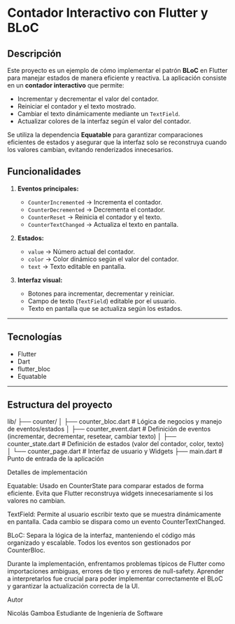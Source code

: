 # Contador Interactivo con Flutter y BLoC




## Descripción
Este proyecto es un ejemplo de cómo implementar el patrón **BLoC** en Flutter para manejar estados de manera eficiente y reactiva. La aplicación consiste en un **contador interactivo** que permite:

- Incrementar y decrementar el valor del contador.
- Reiniciar el contador y el texto mostrado.
- Cambiar el texto dinámicamente mediante un `TextField`.
- Actualizar colores de la interfaz según el valor del contador.

Se utiliza la dependencia **Equatable** para garantizar comparaciones eficientes de estados y asegurar que la interfaz solo se reconstruya cuando los valores cambian, evitando renderizados innecesarios.


## Funcionalidades
1. **Eventos principales:**
   - `CounterIncremented` → Incrementa el contador.
   - `CounterDecremented` → Decrementa el contador.
   - `CounterReset` → Reinicia el contador y el texto.
   - `CounterTextChanged` → Actualiza el texto en pantalla.

2. **Estados:**
   - `value` → Número actual del contador.
   - `color` → Color dinámico según el valor del contador.
   - `text` → Texto editable en pantalla.

3. **Interfaz visual:**
   - Botones para incrementar, decrementar y reiniciar.
   - Campo de texto (`TextField`) editable por el usuario.
   - Texto en pantalla que se actualiza según los estados.

---

## Tecnologías
- Flutter
- Dart
- flutter_bloc
- Equatable

---

## Estructura del proyecto
lib/
├── counter/
│ ├── counter_bloc.dart # Lógica de negocios y manejo de eventos/estados
│ ├── counter_event.dart # Definición de eventos (incrementar, decrementar, resetear, cambiar texto)
│ ├── counter_state.dart # Definición de estados (valor del contador, color, texto)
│ └── counter_page.dart # Interfaz de usuario y Widgets
├── main.dart # Punto de entrada de la aplicación



Detalles de implementación

Equatable: Usado en CounterState para comparar estados de forma eficiente. Evita que Flutter reconstruya widgets innecesariamente si los valores no cambian.

TextField: Permite al usuario escribir texto que se muestra dinámicamente en pantalla. Cada cambio se dispara como un evento CounterTextChanged.

BLoC: Separa la lógica de la interfaz, manteniendo el código más organizado y escalable. Todos los eventos son gestionados por CounterBloc.

Durante la implementación, enfrentamos problemas típicos de Flutter como importaciones ambiguas, errores de tipo y errores de null-safety. Aprender a interpretarlos fue crucial para poder implementar correctamente el BLoC y garantizar la actualización correcta de la UI.

Autor

Nicolás Gamboa
Estudiante de Ingeniería de Software
